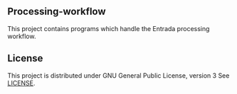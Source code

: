## Processing-workflow
This project contains programs which handle the Entrada processing workflow.

## License

This project is distributed under GNU General Public License, version 3
See [LICENSE](LICENSE).
